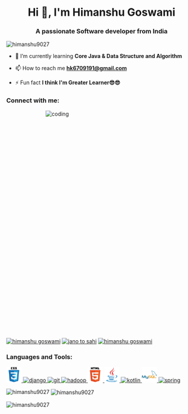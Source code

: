 <h1 align="center">Hi 👋, I'm Himanshu Goswami</h1>
<h3 align="center">A passionate Software developer from India</h3>

<p align="left"> <img src="https://komarev.com/ghpvc/?username=himanshu9027&label=Profile%20views&color=0e75b6&style=flat" alt="himanshu9027" /> </p>

- 🌱 I’m currently learning **Core Java & Data Structure and Algorithm**

- 📫 How to reach me **hk6709191@gmail.com**

- ⚡ Fun fact **I think I'm Greater Learner😎😎**

<h3 align="left">Connect with me:</h3>
<img align="right"alt="coding"width="400"src="<img width="800" height="600" alt="image" src="https://i.pinimg.com/originals/e8/f4/53/e8f453469a3ec97ecd354df465d73913.gif"
<p align="left">
<a href="www.linkedin.com/in/himanshu-goswami-b99a76252" target="blank"><img align="center" src="https://raw.githubusercontent.com/rahuldkjain/github-profile-readme-generator/master/src/images/icons/Social/linked-in-alt.svg" alt="himanshu goswami" height="30" width="40" /></a>
<a href="https://www.youtube.com/@HimanshuKumar-25h25" target="blank"><img align="center" src="https://raw.githubusercontent.com/rahuldkjain/github-profile-readme-generator/master/src/images/icons/Social/youtube.svg" alt="jano to sahi" height="30" width="40" /></a>
<a href="https://www.hackerrank.com/profile/hk6709191" target="blank"><img align="center" src="https://raw.githubusercontent.com/rahuldkjain/github-profile-readme-generator/master/src/images/icons/Social/hackerrank.svg" alt="himanshu goswami" height="30" width="40" /></a>
</p>

<h3 align="left">Languages and Tools:</h3>
<p align="left"> <a href="https://www.w3schools.com/css/" target="_blank" rel="noreferrer"> <img src="https://raw.githubusercontent.com/devicons/devicon/master/icons/css3/css3-original-wordmark.svg" alt="css3" width="40" height="40"/> </a> <a href="https://www.djangoproject.com/" target="_blank" rel="noreferrer"> <img src="https://cdn.worldvectorlogo.com/logos/django.svg" alt="django" width="40" height="40"/> </a> <a href="https://git-scm.com/" target="_blank" rel="noreferrer"> <img src="https://www.vectorlogo.zone/logos/git-scm/git-scm-icon.svg" alt="git" width="40" height="40"/> </a> <a href="https://hadoop.apache.org/" target="_blank" rel="noreferrer"> <img src="https://www.vectorlogo.zone/logos/apache_hadoop/apache_hadoop-icon.svg" alt="hadoop" width="40" height="40"/> </a> <a href="https://www.w3.org/html/" target="_blank" rel="noreferrer"> <img src="https://raw.githubusercontent.com/devicons/devicon/master/icons/html5/html5-original-wordmark.svg" alt="html5" width="40" height="40"/> </a> <a href="https://www.java.com" target="_blank" rel="noreferrer"> <img src="https://raw.githubusercontent.com/devicons/devicon/master/icons/java/java-original.svg" alt="java" width="40" height="40"/> </a> <a href="https://kotlinlang.org" target="_blank" rel="noreferrer"> <img src="https://www.vectorlogo.zone/logos/kotlinlang/kotlinlang-icon.svg" alt="kotlin" width="40" height="40"/> </a> <a href="https://www.mysql.com/" target="_blank" rel="noreferrer"> <img src="https://raw.githubusercontent.com/devicons/devicon/master/icons/mysql/mysql-original-wordmark.svg" alt="mysql" width="40" height="40"/> </a> <a href="https://spring.io/" target="_blank" rel="noreferrer"> <img src="https://www.vectorlogo.zone/logos/springio/springio-icon.svg" alt="spring" width="40" height="40"/> </a> </p>

<p><img align="left" src="https://github-readme-stats.vercel.app/api/top-langs?username=himanshu9027&show_icons=true&locale=en&layout=compact" alt="himanshu9027" /></p>

<p>&nbsp;<img align="center" src="https://github-readme-stats.vercel.app/api?username=himanshu9027&show_icons=true&locale=en" alt="himanshu9027" /></p>

<p><img align="center" src="https://github-readme-streak-stats.herokuapp.com/?user=himanshu9027&" alt="himanshu9027" /></p>
